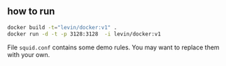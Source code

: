 ## how to run
```bash
docker build -t="levin/docker:v1" .
docker run -d -t -p 3128:3128  -i levin/docker:v1
```

File `squid.conf` contains some demo rules. You may want to replace them with your own.
